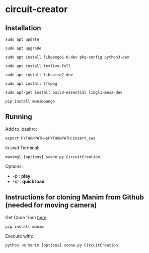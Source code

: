 # circuit-creator

## Installation

`sudo apt update`

`sudo apt upgrade`

`sudo apt install libpango1.0-dev pkg-config python3-dev`

`sudo apt install texlive-full`

`sudo apt install libcairo2-dev`

`sudo apt install ffmpeg`

`sudo apt-get install build-essential libgl1-mesa-dev`

`pip install manimpango`

## Running

Add to .bashrc:

`export PYTHONPATH=$PYTHONPATH:insert_cwd`

In cwd Terminal:

`manimgl [options] scene.py CircuitCreation`

Options:

* -p : __play__
* -ql : __quick load__

## Instructions for cloning Manim from Github (needed for moving camera)

Get Code from [here](https://github.com/ManimCommunity/manim)

`pip install manim`

Execute with:

`python -m manim [options] scene.py CircuitCreation`

